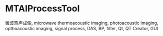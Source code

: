 # MTAIProcessTool
微波热声成像, microwave thermoacoustic imaging, photoacoustic imaging, opthoacoustic imaging, signal process, DAS, BP, filter, Qt, QT Creator, GUI
